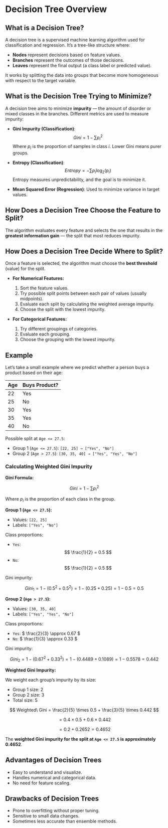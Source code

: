 # Decision Tree Overview

## What is a Decision Tree?
A decision tree is a supervised machine learning algorithm used for classification and regression. It’s a tree-like structure where:
- **Nodes** represent decisions based on feature values.
- **Branches** represent the outcomes of those decisions.
- **Leaves** represent the final output (a class label or predicted value).

It works by splitting the data into groups that become more homogeneous with respect to the target variable.

## What is the Decision Tree Trying to Minimize?
A decision tree aims to minimize **impurity** — the amount of disorder or mixed classes in the branches. Different metrics are used to measure impurity:

- **Gini Impurity (Classification)**:
  $$
  Gini = 1 - \sum p_i^2
  $$
  Where $p_i$ is the proportion of samples in class $i$. Lower Gini means purer groups.

- **Entropy (Classification)**:
  $$
  Entropy = -\sum p_i \log_2(p_i)
  $$
  Entropy measures unpredictability, and the goal is to minimize it.

- **Mean Squared Error (Regression)**:
  Used to minimize variance in target values.

## How Does a Decision Tree Choose the Feature to Split?
The algorithm evaluates every feature and selects the one that results in the **greatest information gain** — the split that most reduces impurity.

## How Does a Decision Tree Decide Where to Split?
Once a feature is selected, the algorithm must choose the **best threshold** (value) for the split.

- **For Numerical Features:**
  1. Sort the feature values.
  2. Try possible split points between each pair of values (usually midpoints).
  3. Evaluate each split by calculating the weighted average impurity.
  4. Choose the split with the lowest impurity.

- **For Categorical Features:**
  1. Try different groupings of categories.
  2. Evaluate each grouping.
  3. Choose the grouping with the lowest impurity.

## Example
Let’s take a small example where we predict whether a person buys a product based on their age:

| Age | Buys Product? |
|-----|---------------|
| 22  | Yes           |
| 25  | No            |
| 30  | Yes           |
| 35  | Yes           |
| 40  | No            |

Possible split at `Age <= 27.5`:

- Group 1 (`Age <= 27.5`): `[22, 25] → ["Yes", "No"]`
- Group 2 (`Age > 27.5`): `[30, 35, 40] → ["Yes", "Yes", "No"]`

### Calculating Weighted Gini Impurity

**Gini Formula:**

$$
Gini = 1 - \sum p_i^2
$$

Where $p_i$ is the proportion of each class in the group.

**Group 1 (`Age <= 27.5`):**

- Values: `[22, 25]`
- Labels: `["Yes", "No"]`

Class proportions:

- `Yes`: $$ \frac{1}{2} = 0.5 $$
- `No`: $$ \frac{1}{2} = 0.5 $$

Gini impurity:

$$
Gini_1 = 1 - (0.5^2 + 0.5^2) = 1 - (0.25 + 0.25) = 1 - 0.5 = 0.5
$$

**Group 2 (`Age > 27.5`):**

- Values: `[30, 35, 40]`
- Labels: `["Yes", "Yes", "No"]`

Class proportions:

- `Yes`: $ \frac{2}{3} \approx 0.67 $
- `No`: $ \frac{1}{3} \approx 0.33 $

Gini impurity:

$$
Gini_2 = 1 - (0.67^2 + 0.33^2) = 1 - (0.4489 + 0.1089) = 1 - 0.5578 = 0.442
$$

**Weighted Gini Impurity:**

We weight each group’s impurity by its size:

- Group 1 size: 2
- Group 2 size: 3
- Total size: 5

$$
Weighted\ Gini = \frac{2}{5} \times 0.5 + \frac{3}{5} \times 0.442
$$

$$
= 0.4 \times 0.5 + 0.6 \times 0.442
$$

$$
= 0.2 + 0.2652 = 0.4652
$$

The **weighted Gini impurity for the split at `Age <= 27.5` is approximately 0.4652**.

## Advantages of Decision Trees
- Easy to understand and visualize.
- Handles numerical and categorical data.
- No need for feature scaling.

## Drawbacks of Decision Trees
- Prone to overfitting without proper tuning.
- Sensitive to small data changes.
- Sometimes less accurate than ensemble methods.




